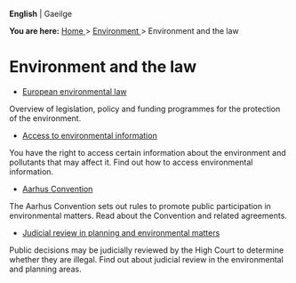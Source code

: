**English** |  Gaeilge 

**You are here:** [ Home ](/en/) > [ Environment ](/en/environment/) >
Environment and the law

#  Environment and the law

  * [ European environmental law ](/en/environment/environment-and-the-law/eu-environmental-law/)

Overview of legislation, policy and funding programmes for the protection of
the environment.

  * [ Access to environmental information ](/en/environment/environment-and-the-law/access-to-environmental-information/)

You have the right to access certain information about the environment and
pollutants that may affect it. Find out how to access environmental
information.

  * [ Aarhus Convention ](/en/environment/environment-and-the-law/aarhus-convention/)

The Aarhus Convention sets out rules to promote public participation in
environmental matters. Read about the Convention and related agreements.

  * [ Judicial review in planning and environmental matters ](/en/environment/environment-and-the-law/judicial-review-in-planning-and-environmental-matters/)

Public decisions may be judicially reviewed by the High Court to determine
whether they are illegal. Find out about judicial review in the environmental
and planning areas.
